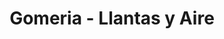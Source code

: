 ---
title: "Gomeria - Llantas y Aire"
url: /mizque/gomeria-llantas-y-aire/
shop: reparación de automóviles
---